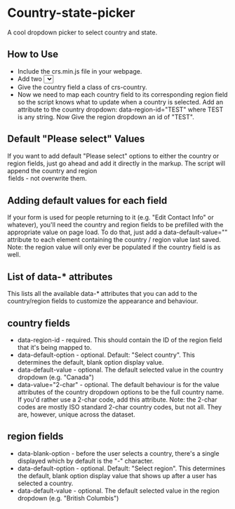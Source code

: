 Country-state-picker
====================

A cool dropdown picker to select country and state.

## How to Use

* Include the crs.min.js file in your webpage.
* Add two <select> fields in the appropriate locations in your form.
* Give the country field a class of crs-country.
* Now we need to map each country field to its corresponding region field so the script knows what to update when a    country is selected. Add an attribute to the country dropdown: data-region-id="TEST" where TEST is any string. Now   Give the region dropdown an id of "TEST".


## Default "Please select" Values

If you want to add default "Please select" options to either the country or region fields, just go ahead and add it directly in the markup. The script will append the country and region <option> fields - not overwrite them.

## Adding default values for each field

If your form is used for people returning to it (e.g. "Edit Contact Info" or whatever), you'll need the country and region fields to be prefilled with the appropriate value on page load. To do that, just add a data-default-value="" attribute to each element containing the country / region value last saved. Note: the region value will only ever be populated if the country field is as well.

## List of data-* attributes

This lists all the available data-* attributes that you can add to the country/region fields to customize the appearance and behaviour.

## country fields

* data-region-id - required. This should contain the ID of the region field that it's being mapped to.
* data-default-option - optional. Default: "Select country". This determines the default, blank option display value.
* data-default-value - optional. The default selected value in the country dropdown (e.g. "Canada")
* data-value="2-char" - optional. The default behaviour is for the value attributes of the country dropdown options to be the full country name. If you'd rather use a 2-char code, add this attribute. Note: the 2-char codes are mostly ISO standard 2-char country codes, but not all. They are, however, unique across the dataset.

## region fields

* data-blank-option - before the user selects a country, there's a single displayed which by default is the "-" character.
* data-default-option - optional. Default: "Select region". This determines the default, blank option display value that shows up after a user has selected a country.
* data-default-value - optional. The default selected value in the region dropdown (e.g. "British Columbis")
